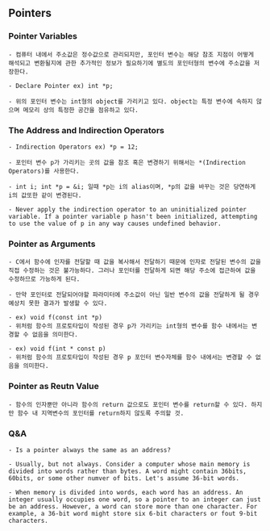 ## Pointers ##

### Pointer Variables ###

    - 컴퓨터 내에서 주소값은 정수값으로 관리되지만, 포인터 변수는 해당 참조 지점이 어떻게 해석되고 변환될지에 관한 추가적인 정보가 필요하기에 별도의 포인터형의 변수에 주소값을 저장한다. 

    - Declare Pointer ex) int *p;

    - 위의 포인터 변수는 int형의 object를 가리키고 있다. object는 특정 변수에 속하지 않으며 메모리 상의 특정한 공간을 점유하고 있다. 

### The Address and Indirection Operators ###

    - Indirection Operators ex) *p = 12;

    - 포인터 변수 p가 가리키는 곳의 값을 참조 혹은 변경하기 위해서는 *(Indirection Operators)를 사용한다.

    - int i; int *p = &i; 일때 *p는 i의 alias이며, *p의 값을 바꾸는 것은 당연하게 i의 값또한 같이 변경된다. 

    - Never apply the indirection operator to an uninitialized pointer variable. If a pointer variable p hasn't been initialized, attempting to use the value of p in any way causes undefined behavior. 

### Pointer as Arguments ###

    - C에서 함수에 인자를 전달할 때 값을 복사해서 전달하기 때문에 인자로 전달된 변수의 값을 직접 수정하는 것은 불가능하다. 그러나 포인터를 전달하게 되면 해당 주소에 접근하여 값을 수정하므로 가능하게 된다. 

    - 만약 포인터로 전달되어야할 파라미터에 주소값이 아닌 일반 변수의 값을 전달하게 될 경우 예상치 못한 결과가 발생할 수 있다.
    
    - ex) void f(const int *p)
    - 위처럼 함수의 프로토타입이 작성된 경우 p가 가리키는 int형의 변수를 함수 내에서는 변경할 수 없음을 의미한다.
    
    - ex) void f(int * const p)
    - 위처럼 함수의 프로토타입이 작성된 경우 p 포인터 변수자체를 함수 내에서는 변경할 수 없음을 의미한다.

### Pointer as Reutn Value ###

    - 함수의 인자뿐만 아니라 함수의 return 값으로도 포인터 변수를 return할 수 있다. 하지만 함수 내 지역변수의 포인터를 return하지 않도록 주의할 것. 

### Q&A ###

    - Is a pointer always the same as an address?

    - Usually, but not always. Consider a computer whose main memory is divided into words rather than bytes. A word might contain 36bits, 60bits, or some other numver of bits. Let's assume 36-bit words.

    - When memory is divided into words, each word has an address. An integer usually occupies one word, so a pointer to an integer can just be an address. However, a word can store more than one character. For example, a 36-bit word might store six 6-bit characters or fout 9-bit characters.